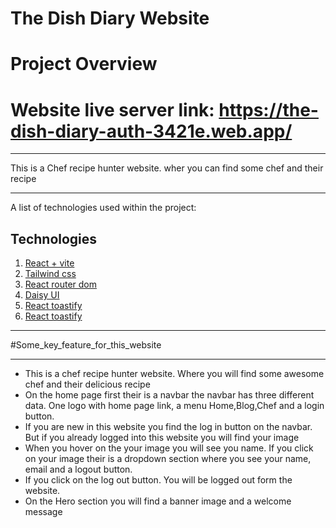 # The Dish Diary Website
# Project Overview
# Website live server link: https://the-dish-diary-auth-3421e.web.app/

***
This is a Chef recipe hunter website. wher you can find some chef and their recipe

***
A list of technologies used within the project:
## Technologies
1. [React + vite](#react_vite)
2. [Tailwind css](#tailwind)
3. [React router dom](#react_router)
4. [Daisy UI](#Daisy_UI)
5. [React toastify](#react_loading_spinner) 
6. [React toastify](#react_toastify)

***
#Some_key_feature_for_this_website
***
* This is a chef recipe hunter website. Where you will find some awesome chef and their delicious recipe
* On the home page first their is a navbar the navbar has three different data. One logo with home page link, a menu Home,Blog,Chef and a login button.
* If you are new in this website you find the log in button on the navbar. But if you already logged into this website you will find your image 
* When you hover on the your image you will see you name. If you click on your image their is a dropdown section where you see your name, email and a logout button. 
* If you click on the log out button. You will be logged out form the website.
* On the Hero section you will find a banner image and a welcome message


